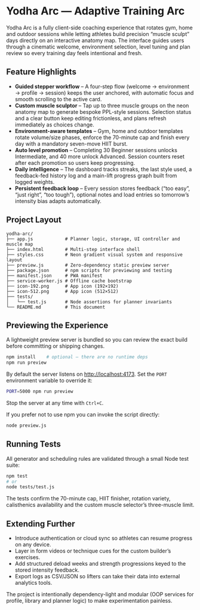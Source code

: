 # Yodha Arc — Adaptive Training Arc

Yodha Arc is a fully client-side coaching experience that rotates gym, home
and outdoor sessions while letting athletes build precision “muscle sculpt”
days directly on an interactive anatomy map. The interface guides users
through a cinematic welcome, environment selection, level tuning and plan
review so every training day feels intentional and fresh.

## Feature Highlights

- **Guided stepper workflow** – A four-step flow (welcome → environment →
  profile → session) keeps the user anchored, with automatic focus and
  smooth scrolling to the active card.
- **Custom muscle sculptor** – Tap up to three muscle groups on the neon
  anatomy map to generate bespoke PPL-style sessions. Selection status and a
  clear button keep editing frictionless, and plans refresh immediately as
  choices change.
- **Environment-aware templates** – Gym, home and outdoor templates rotate
  volume/size phases, enforce the 70-minute cap and finish every day with a
  mandatory seven-move HIIT burst.
- **Auto level promotion** – Completing 30 Beginner sessions unlocks
  Intermediate, and 40 more unlock Advanced. Session counters reset after
  each promotion so users keep progressing.
- **Daily intelligence** – The dashboard tracks streaks, the last style
  used, a feedback-fed history log and a main-lift progress graph built from
  logged weights.
- **Persistent feedback loop** – Every session stores feedback (“too easy”,
  “just right”, “too tough”), optional notes and load entries so tomorrow’s
  intensity bias adapts automatically.

## Project Layout

```
yodha-arc/
├── app.js            # Planner logic, storage, UI controller and muscle map
├── index.html        # Multi-step interface shell
├── styles.css        # Neon gradient visual system and responsive layout
├── preview.js        # Zero-dependency static preview server
├── package.json      # npm scripts for previewing and testing
├── manifest.json     # PWA manifest
├── service-worker.js # Offline cache bootstrap
├── icon-192.png      # App icon (192×192)
├── icon-512.png      # App icon (512×512)
├── tests/
│   └── test.js       # Node assertions for planner invariants
└── README.md         # This document
```

## Previewing the Experience

A lightweight preview server is bundled so you can review the exact build
before committing or shipping changes.

```bash
npm install    # optional – there are no runtime deps
npm run preview
```

By default the server listens on <http://localhost:4173>. Set the `PORT`
environment variable to override it:

```bash
PORT=5000 npm run preview
```

Stop the server at any time with `Ctrl+C`.

If you prefer not to use npm you can invoke the script directly:

```bash
node preview.js
```

## Running Tests

All generator and scheduling rules are validated through a small Node test
suite:

```bash
npm test
# or
node tests/test.js
```

The tests confirm the 70-minute cap, HIIT finisher, rotation variety,
calisthenics availability and the custom muscle selector’s three-muscle
limit.

## Extending Further

- Introduce authentication or cloud sync so athletes can resume progress on
  any device.
- Layer in form videos or technique cues for the custom builder’s exercises.
- Add structured deload weeks and strength progressions keyed to the stored
  intensity feedback.
- Export logs as CSV/JSON so lifters can take their data into external
  analytics tools.

The project is intentionally dependency-light and modular (OOP services for
profile, library and planner logic) to make experimentation painless.
